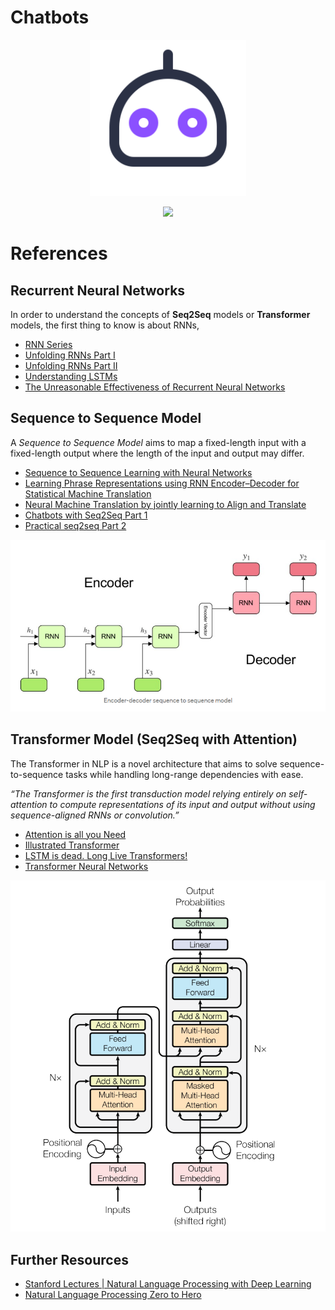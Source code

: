 # Chatbots

<p align="center">
  <img width="250" src="bot.png">
</p>
<p align="center">
  <a href="https://github.com/riju-stone/chatbot/blob/main/LICENSE"><img src="https://img.shields.io/badge/license-MIT-blue.svg?label=License&style=flat" /></a>
</p>

# References

## Recurrent Neural Networks

In order to understand the concepts of **Seq2Seq** models or **Transformer** models, the first thing to know is about RNNs,

* [RNN Series](http://www.wildml.com/2015/09/recurrent-neural-networks-tutorial-part-1-introduction-to-rnns/)
* [Unfolding RNNs Part I](http://suriyadeepan.github.io/2017-01-07-unfolding-rnn/)
* [Unfolding RNNs Part II](http://suriyadeepan.github.io/2017-02-13-unfolding-rnn-2/ )
* [Understanding LSTMs](http://colah.github.io/posts/2015-08-Understanding-LSTMs/)
* [The Unreasonable Effectiveness of Recurrent Neural Networks](http://karpathy.github.io/2015/05/21/rnn-effectiveness/)

## Sequence to Sequence Model

A *Sequence to Sequence Model* aims to map a fixed-length input with a fixed-length output where the length of the input and output may differ.

* [Sequence to Sequence Learning with Neural Networks](https://arxiv.org/pdf/1409.3215.pdf)
* [Learning Phrase Representations using RNN Encoder–Decoder for Statistical Machine Translation](https://arxiv.org/pdf/1406.1078.pdf)
* [Neural Machine Translation by jointly learning to Align and Translate](https://arxiv.org/pdf/1409.0473.pdf)
* [Chatbots with Seq2Seq Part 1](http://suriyadeepan.github.io/2016-06-28-easy-seq2seq/)
* [Practical seq2seq Part 2](http://suriyadeepan.github.io/2016-12-31-practical-seq2seq/)

<p align="center">
  <img width="550" src="images/seq2seq.png">
</p>

## Transformer Model (Seq2Seq with Attention)

The Transformer in NLP is a novel architecture that aims to solve sequence-to-sequence tasks while handling long-range dependencies with ease.

*“The Transformer is the first transduction model relying entirely on self-attention to compute representations of its input and output without using sequence-aligned RNNs or convolution.”*

* [Attention is all you Need](https://arxiv.org/pdf/1706.03762.pdf)
* [Illustrated Transformer](https://jalammar.github.io/illustrated-transformer/)
* [LSTM is dead. Long Live Transformers!](https://www.youtube.com/watch?v=S27pHKBEp30)
* [Transformer Neural Networks](https://www.youtube.com/playlist?list=PLTl9hO2Oobd_bzXUpzKMKA3liq2kj6LfE)


<p align="center">
  <img width="550" src="images/transformer.png">
</p>

## Further Resources

* [Stanford Lectures | Natural Language Processing with Deep Learning](https://www.youtube.com/playlist?list=PL3FW7Lu3i5Jsnh1rnUwq_TcylNr7EkRe6)
* [Natural Language Processing Zero to Hero](https://www.youtube.com/watch?v=fNxaJsNG3-s&list=PLQY2H8rRoyvzDbLUZkbudP-MFQZwNmU4S)
